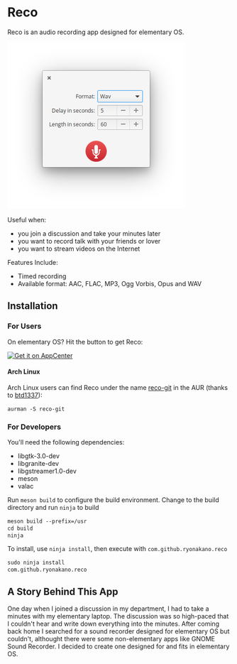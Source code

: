 # Reco

Reco is an audio recording app designed for elementary OS.

![Screenshot](data/Screenshot.png)

Useful when:

* you join a discussion and take your minutes later
* you want to record talk with your friends or lover
* you want to stream videos on the Internet

Features Include:

* Timed recording
* Available format: AAC, FLAC, MP3, Ogg Vorbis, Opus and WAV

## Installation

### For Users

On elementary OS? Hit the button to get Reco:

[![Get it on AppCenter](https://appcenter.elementary.io/badge.svg)](https://appcenter.elementary.io/com.github.ryonakano.reco)

#### Arch Linux

Arch Linux users can find Reco under the name [reco-git](https://aur.archlinux.org/packages/reco-git/) in the AUR (thanks to [btd1337](https://github.com/btd1337)):

    aurman -S reco-git

### For Developers

You'll need the following dependencies:

* libgtk-3.0-dev
* libgranite-dev
* libgstreamer1.0-dev
* meson
* valac

Run `meson build` to configure the build environment. Change to the build directory and run `ninja` to build

    meson build --prefix=/usr
    cd build
    ninja

To install, use `ninja install`, then execute with `com.github.ryonakano.reco`

    sudo ninja install
    com.github.ryonakano.reco

## A Story Behind This App

One day when I joined a discussion in my department, I had to take a minutes with my elementary laptop. The discussion was so high-paced that I couldn't hear and write down everything into the minutes. After coming back home I searched for a sound recorder designed for elementary OS but couldn't, althought there were some non-elementary apps like GNOME Sound Recorder. I decided to create one designed for and fits in elementary OS.

